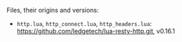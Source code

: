 Files, their origins and versions:

* `http.lua`, `http_connect.lua`, `http_headers.lua`: https://github.com/ledgetech/lua-resty-http.git, v0.16.1
